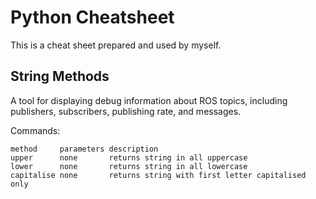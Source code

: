 # Python Cheatsheet

This is a cheat sheet prepared and used by myself.

## String Methods
A tool for displaying debug information about ROS topics, including publishers, subscribers, publishing rate, and messages.

Commands:
```
method     parameters description
upper      none       returns string in all uppercase
lower      none       returns string in all lowercase
capitalise none       returns string with first letter capitalised only
```

